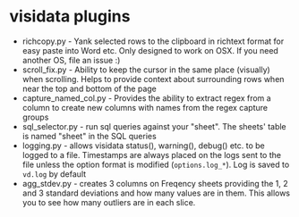 # visidata plugins
- richcopy.py - Yank selected rows to the clipboard in richtext format for easy paste into Word etc. Only designed to work on OSX. If you need another OS, file an issue :)
- scroll_fix.py - Ability to keep the cursor in the same place (visually) when scrolling. Helps to provide context about surrounding rows when near the top and bottom of the page
- capture_named_col.py - Provides the ability to extract regex from a column to create new columns with names from the regex capture groups
- sql_selector.py - run sql queries against your "sheet". The sheets' table is named "sheet" in the SQL queries
- logging.py - allows visidata status(), warning(), debug() etc. to be logged to a file. Timestamps are always placed on the logs sent to the file unless the option format is modified (`options.log_*`). Log is saved to `vd.log` by default
- agg_stdev.py - creates 3 columns on Freqency sheets providing the 1, 2 and 3 standard deviations and how many values are in them. This allows you to see how many outliers are in each slice.
